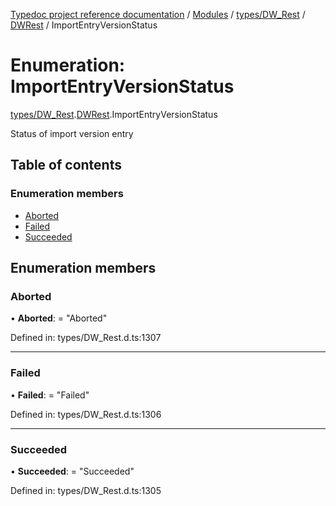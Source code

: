 [Typedoc project reference documentation](../README.md) / [Modules](../modules.md) / [types/DW_Rest](../modules/types_dw_rest.md) / [DWRest](../modules/types_dw_rest.dwrest.md) / ImportEntryVersionStatus

# Enumeration: ImportEntryVersionStatus

[types/DW_Rest](../modules/types_dw_rest.md).[DWRest](../modules/types_dw_rest.dwrest.md).ImportEntryVersionStatus

Status of import version entry

## Table of contents

### Enumeration members

- [Aborted](types_dw_rest.dwrest.importentryversionstatus.md#aborted)
- [Failed](types_dw_rest.dwrest.importentryversionstatus.md#failed)
- [Succeeded](types_dw_rest.dwrest.importentryversionstatus.md#succeeded)

## Enumeration members

### Aborted

• **Aborted**: = "Aborted"

Defined in: types/DW_Rest.d.ts:1307

___

### Failed

• **Failed**: = "Failed"

Defined in: types/DW_Rest.d.ts:1306

___

### Succeeded

• **Succeeded**: = "Succeeded"

Defined in: types/DW_Rest.d.ts:1305
